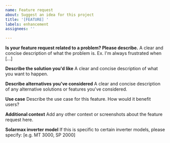 ```yaml
---
name: Feature request
about: Suggest an idea for this project
title: '[FEATURE] '
labels: enhancement
assignees: ''

---
```


**Is your feature request related to a problem? Please describe.**
A clear and concise description of what the problem is. Ex. I'm always frustrated when [...]

**Describe the solution you'd like**
A clear and concise description of what you want to happen.

**Describe alternatives you've considered**
A clear and concise description of any alternative solutions or features you've considered.

**Use case**
Describe the use case for this feature. How would it benefit users?

**Additional context**
Add any other context or screenshots about the feature request here.

**Solarmax inverter model**
If this is specific to certain inverter models, please specify: [e.g. MT 3000, SP 2000]
